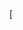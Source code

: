 [<!DOCTYPE html>
<html lang="en">
<head>
    <meta charset="UTF-8">
    <meta name="viewport" content="width=device-width, initial-scale=1.0">
    <title>CarInfo Hub - All About Cars</title>
    <style>
        /* Basic CSS Reset */
        * {
            margin: 0;
            padding: 0;
            box-sizing: border-box;
            font-family: 'Arial', sans-serif;
        }
        
        /* Main Styles */
        body {
            background-color: #f5f5f5;
            color: #333;
            line-height: 1.6;
        }
        
        header {
            background: linear-gradient(135deg, #2c3e50, #3498db);
            color: white;
            padding: 1rem 0;
            text-align: center;
            box-shadow: 0 2px 5px rgba(0,0,0,0.1);
        }
        
        .logo {
            font-size: 2rem;
            font-weight: bold;
            margin-bottom: 0.5rem;
        }
        
        .search-container {
            max-width: 800px;
            margin: 1rem auto;
            padding: 0 1rem;
        }
        
        .search-form {
            display: flex;
            gap: 0.5rem;
        }
        
        .search-input {
            flex: 1;
            padding: 0.8rem;
            border: 2px solid #ddd;
            border-radius: 4px;
            font-size: 1rem;
        }
        
        .search-button {
            background-color: #e74c3c;
            color: white;
            border: none;
            padding: 0.8rem 1.5rem;
            border-radius: 4px;
            cursor: pointer;
            font-weight: bold;
            transition: background-color 0.3s;
        }
        
        .search-button:hover {
            background-color: #c0392b;
        }
        
        main {
            max-width: 1200px;
            margin: 2rem auto;
            padding: 0 1rem;
        }
        
        .featured-section {
            margin-bottom: 3rem;
        }
        
        .section-title {
            position: relative;
            font-size: 1.8rem;
            margin-bottom: 1.5rem;
            padding-bottom: 0.5rem;
            color: #2c3e50;
        }
        
        .section-title::after {
            content: '';
            position: absolute;
            left: 0;
            bottom: 0;
            width: 60px;
            height: 3px;
            background-color: #e74c3c;
        }
        
        .car-grid {
            display: grid;
            grid-template-columns: repeat(auto-fill, minmax(250px, 1fr));
            gap: 1.5rem;
        }
        
        .car-card {
            background-color: white;
            border-radius: 8px;
            overflow: hidden;
            box-shadow: 0 3px 10px rgba(0,0,0,0.1);
            transition: transform 0.3s;
        }
        
        .car-card:hover {
            transform: translateY(-5px);
        }
        
        .car-image-container {
            height: 180px;
            overflow: hidden;
        }
        
        .car-image {
            width: 100%;
            height: 100%;
            object-fit: cover;
            transition: transform 0.5s;
        }
        
        .car-card:hover .car-image {
            transform: scale(1.05);
        }
        
        .car-details {
            padding: 1rem;
        }
        
        .car-name {
            font-size: 1.2rem;
            margin-bottom: 0.5rem;
            color: #2c3e50;
        }
        
        .car-info {
            color: #7f8c8d;
            font-size: 0.9rem;
            margin-bottom: 0.5rem;
        }
        
        .view-button {
            display: inline-block;
            background-color: #3498db;
            color: white;
            text-decoration: none;
            padding: 0.5rem 1rem;
            border-radius: 4px;
            font-size: 0.9rem;
            transition: background-color 0.3s;
        }
        
        .view-button:hover {
            background-color: #2980b9;
        }
        
        .categories-section {
            margin-bottom: 3rem;
        }
        
        .category-list {
            display: flex;
            flex-wrap: wrap;
            gap: 1rem;
        }
        
        .category-item {
            background-color: white;
            border-radius: 8px;
            padding: 1.5rem;
            text-align: center;
            flex: 1;
            min-width: 160px;
            box-shadow: 0 3px 10px rgba(0,0,0,0.1);
            transition: transform 0.3s;
            cursor: pointer;
        }
        
        .category-item:hover {
            transform: translateY(-5px);
            background-color: #3498db;
            color: white;
        }
        
        .category-icon {
            font-size: 2rem;
            margin-bottom: 0.5rem;
        }
        
        .recent-section {
            margin-bottom: 3rem;
        }
        
        footer {
            background-color: #2c3e50;
            color: white;
            padding: 2rem 0;
            text-align: center;
        }
        
        .footer-content {
            max-width: 1200px;
            margin: 0 auto;
            display: grid;
            grid-template-columns: repeat(auto-fill, minmax(250px, 1fr));
            gap: 2rem;
            text-align: left;
            padding: 0 1rem;
        }
        
        .footer-column h3 {
            margin-bottom: 1rem;
            position: relative;
            padding-bottom: 0.5rem;
        }
        
        .footer-column h3::after {
            content: '';
            position: absolute;
            left: 0;
            bottom: 0;
            width: 40px;
            height: 2px;
            background-color: #e74c3c;
        }
        
        .footer-column ul {
            list-style: none;
        }
        
        .footer-column ul li {
            margin-bottom: 0.5rem;
        }
        
        .footer-column ul li a {
            color: #bdc3c7;
            text-decoration: none;
            transition: color 0.3s;
        }
        
        .footer-column ul li a:hover {
            color: white;
        }
        
        .copyright {
            margin-top: 2rem;
            padding-top: 1rem;
            border-top: 1px solid rgba(255,255,255,0.1);
            font-size: 0.9rem;
            color: #bdc3c7;
        }
        
        @media (max-width: 768px) {
            .car-grid {
                grid-template-columns: repeat(auto-fill, minmax(200px, 1fr));
            }
            
            .footer-content {
                grid-template-columns: 1fr;
                gap: 1.5rem;
            }
        }
    </style>
</head>
<body>
    <header>
        <div class="logo">CarInfo Hub</div>
        <p>Your complete resource for everything automotive</p>
    </header>
    
    <div class="search-container">
        <form class="search-form" id="search-form">
            <input type="text" class="search-input" placeholder="Search by make, model, or year..." id="search-input">
            <button type="submit" class="search-button">Search</button>
        </form>
    </div>
    
    <main>
        <section class="featured-section">
            <h2 class="section-title">Popular Cars</h2>
            <div class="car-grid">
                <!-- Car Card 1 -->
                <div class="car-card">
                    <div class="car-image-container">
                        <img src="/api/placeholder/250/180" alt="Tesla Model S" class="car-image">
                    </div>
                    <div class="car-details">
                        <h3 class="car-name">Tesla Model S</h3>
                        <p class="car-info">Electric Sedan • 2023</p>
                        <p class="car-info">Range: 405 miles</p>
                        <a href="#" class="view-button">View Details</a>
                    </div>
                </div>
                
                <!-- Car Card 2 -->
                <div class="car-card">
                    <div class="car-image-container">
                        <img src="/api/placeholder/250/180" alt="Toyota Camry" class="car-image">
                    </div>
                    <div class="car-details">
                        <h3 class="car-name">Toyota Camry</h3>
                        <p class="car-info">Midsize Sedan • 2023</p>
                        <p class="car-info">MPG: 28 city / 39 hwy</p>
                        <a href="#" class="view-button">View Details</a>
                    </div>
                </div>
                
                <!-- Car Card 3 -->
                <div class="car-card">
                    <div class="car-image-container">
                        <img src="/api/placeholder/250/180" alt="Ford F-150" class="car-image">
                    </div>
                    <div class="car-details">
                        <h3 class="car-name">Ford F-150</h3>
                        <p class="car-info">Pickup Truck • 2023</p>
                        <p class="car-info">Towing: 14,000 lbs</p>
                        <a href="#" class="view-button">View Details</a>
                    </div>
                </div>
                
                <!-- Car Card 4 -->
                <div class="car-card">
                    <div class="car-image-container">
                        <img src="/api/placeholder/250/180" alt="Honda CR-V" class="car-image">
                    </div>
                    <div class="car-details">
                        <h3 class="car-name">Honda CR-V</h3>
                        <p class="car-info">Compact SUV • 2023</p>
                        <p class="car-info">MPG: 28 city / 34 hwy</p>
                        <a href="#" class="view-button">View Details</a>
                    </div>
                </div>
            </div>
        </section>
        
        <section class="categories-section">
            <h2 class="section-title">Browse by Category</h2>
            <div class="category-list">
                <div class="category-item">
                    <div class="category-icon">🚗</div>
                    <h3>Sedans</h3>
                </div>
                <div class="category-item">
                    <div class="category-icon">🚙</div>
                    <h3>SUVs</h3>
                </div>
                <div class="category-item">
                    <div class="category-icon">🏎️</div>
                    <h3>Sports Cars</h3>
                </div>
                <div class="category-item">
                    <div class="category-icon">🚐</div>
                    <h3>Minivans</h3>
                </div>
                <div class="category-item">
                    <div class="category-icon">🛻</div>
                    <h3>Trucks</h3>
                </div>
                <div class="category-item">
                    <div class="category-icon">⚡</div>
                    <h3>Electric</h3>
                </div>
            </div>
        </section>
        
        <section class="recent-section">
            <h2 class="section-title">Recent Additions</h2>
            <div class="car-grid">
                <!-- Car Card 1 -->
                <div class="car-card">
                    <div class="car-image-container">
                        <img src="/api/placeholder/250/180" alt="Nissan Altima" class="car-image">
                    </div>
                    <div class="car-details">
                        <h3 class="car-name">Nissan Altima</h3>
                        <p class="car-info">Midsize Sedan • 2023</p>
                        <p class="car-info">MPG: 28 city / 39 hwy</p>
                        <a href="#" class="view-button">View Details</a>
                    </div>
                </div>
                
                <!-- Car Card 2 -->
                <div class="car-card">
                    <div class="car-image-container">
                        <img src="/api/placeholder/250/180" alt="Jeep Wrangler" class="car-image">
                    </div>
                    <div class="car-details">
                        <h3 class="car-name">Jeep Wrangler</h3>
                        <p class="car-info">SUV • 2023</p>
                        <p class="car-info">MPG: 17 city / 25 hwy</p>
                        <a href="#" class="view-button">View Details</a>
                    </div>
                </div>
                
                <!-- Car Card 3 -->
                <div class="car-card">
                    <div class="car-image-container">
                        <img src="/api/placeholder/250/180" alt="Chevrolet Corvette" class="car-image">
                    </div>
                    <div class="car-details">
                        <h3 class="car-name">Chevrolet Corvette</h3>
                        <p class="car-info">Sports Car • 2023</p>
                        <p class="car-info">0-60 mph: 2.9 sec</p>
                        <a href="#" class="view-button">View Details</a>
                    </div>
                </div>
                
                <!-- Car Card 4 -->
                <div class="car-card">
                    <div class="car-image-container">
                        <img src="/api/placeholder/250/180" alt="Hyundai Tucson" class="car-image">
                    </div>
                    <div class="car-details">
                        <h3 class="car-name">Hyundai Tucson</h3>
                        <p class="car-info">Compact SUV • 2023</p>
                        <p class="car-info">MPG: 26 city / 33 hwy</p>
                        <a href="#" class="view-button">View Details</a>
                    </div>
                </div>
            </div>
        </section>
    </main>
    
    <footer>
        <div class="footer-content">
            <div class="footer-column">
                <h3>About CarInfo Hub</h3>
                <p>Your trusted source for comprehensive car information, specifications, reviews, and comparisons.</p>
            </div>
            
            <div class="footer-column">
                <h3>Quick Links</h3>
                <ul>
                    <li><a href="#">Home</a></li>
                    <li><a href="#">Popular Cars</a></li>
                    <li><a href="#">New Releases</a></li>
                    <li><a href="#">Compare Cars</a></li>
                    <li><a href="#">Car Reviews</a></li>
                </ul>
            </div>
            
            <div class="footer-column">
                <h3>Car Categories</h3>
                <ul>
                    <li><a href="#">Sedans</a></li>
                    <li><a href="#">SUVs & Crossovers</a></li>
                    <li><a href="#">Sports Cars</a></li>
                    <li><a href="#">Trucks & Pickups</a></li>
                    <li><a href="#">Electric Vehicles</a></li>
                </ul>
            </div>
            
            <div class="footer-column">
                <h3>Contact Us</h3>
                <ul>
                    <li><a href="#">Email Support</a></li>
                    <li><a href="#">Feedback</a></li>
                    <li><a href="#">Report an Issue</a></li>
                    <li><a href="#">Request a Feature</a></li>
                </ul>
            </div>
        </div>
        
        <div class="copyright">
            &copy; 2025 CarInfo Hub. All rights reserved.
        </div>
    </footer>
    
    <script>
        // Simple search functionality
        document.getElementById('search-form').addEventListener('submit', function(e) {
            e.preventDefault();
            const searchTerm = document.getElementById('search-input').value.toLowerCase();
            alert('Searching for: ' + searchTerm + '\n\nIn a real implementation, this would query a database of car information.');
        });
        
        // In a real implementation, you would:
        // 1. Fetch car data from a database or API
        // 2. Create car cards dynamically based on the data
        // 3. Implement proper search functionality
        // 4. Add pagination for large datasets
        // 5. Create detailed car pages
    </script>
</body>
</html>
](https://claude.site/artifacts/b4acc0aa-93b0-4b8d-be88-9710e3b27f83)
